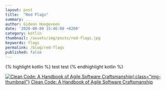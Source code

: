 ```yaml
---
layout: post
title:  "Red Flags"
summary: ..
author: Gideon Hoogeveen
date: '2020-08-09 15:46:00 +0200'
category: kotlin
thumbnail: /assets/img/posts/red-flags.jpg
keywords: flags
permalink: /blog/red-flags
published: false
---
```



{% highlight kotlin %}
test test
{% endhighlight kotlin %}

[![Clean Code: A Handbook of Agile Software Craftsmanship][clean-code-image]{:class="img-thumbnail"}][clean-code-book]
[Clean Code: A Handbook of Agile Software Craftsmanship][clean-code-book]

[inline-function]: https://refactoring.com/catalog/inlineFunction.html
[clean-code-image]: https://images-na.ssl-images-amazon.com/images/I/41xShlnTZTL._SX376_BO1,204,203,200_.jpg
[clean-code-book]: https://www.amazon.nl/gp/product/0132350882/ref=as_li_tl?ie=UTF8&camp=247&creative=1211&creativeASIN=0132350882&linkCode=as2&tag=gideonhoogeve-21&linkId=80e56d5d029cd7797925cb52fc432db6